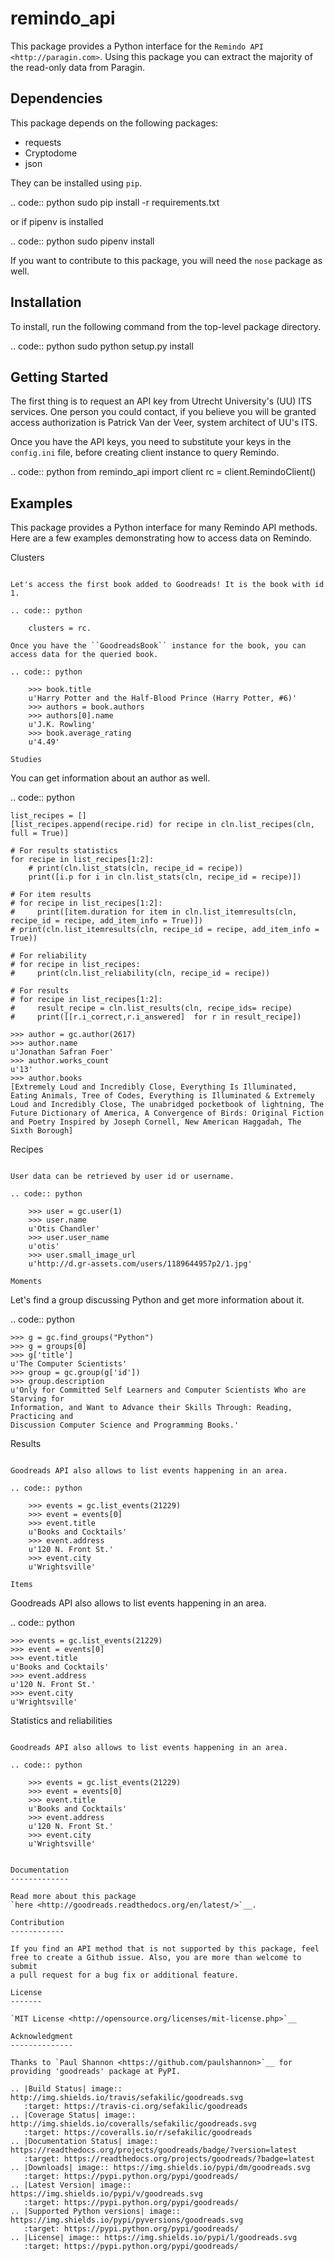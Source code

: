 remindo_api
=========

This package provides a Python interface for the `Remindo API
<http://paragin.com>`. Using this package you can extract the
majority of the read-only data from Paragin.


Dependencies
------------

This package depends on the following packages:

-  requests
-  Cryptodome
-  json

They can be installed using ``pip``.

.. code:: python
    sudo pip install -r requirements.txt

or if pipenv is installed

.. code:: python
    sudo pipenv install


If you want to contribute to this package, you will need the ``nose``
package as well.


Installation
------------

To install, run the following command from the top-level package
directory.

.. code:: python
    sudo python setup.py install


Getting Started
---------------

The first thing is to request an API key from Utrecht University's (UU) ITS services.
One person you could contact, if you believe you will be granted access authorization
is Patrick Van der Veer, system architect of UU's ITS.

Once you have the API keys, you need to substitute your keys in the `config.ini` file,
before creating client instance to query Remindo.

.. code:: python
    from remindo_api import client
    rc = client.RemindoClient()


Examples
--------

This package provides a Python interface for many Remindo API methods.
Here are a few examples demonstrating how to access data on Remindo.

Clusters
~~~~~

Let's access the first book added to Goodreads! It is the book with id
1.

.. code:: python

    clusters = rc.

Once you have the ``GoodreadsBook`` instance for the book, you can
access data for the queried book.

.. code:: python

    >>> book.title
    u'Harry Potter and the Half-Blood Prince (Harry Potter, #6)'
    >>> authors = book.authors
    >>> authors[0].name
    u'J.K. Rowling'
    >>> book.average_rating
    u'4.49'

Studies
~~~~~~~

You can get information about an author as well.

.. code:: python

    list_recipes = []
    [list_recipes.append(recipe.rid) for recipe in cln.list_recipes(cln, full = True)]

    # For results statistics
    for recipe in list_recipes[1:2]:
        # print(cln.list_stats(cln, recipe_id = recipe))
        print([i.p for i in cln.list_stats(cln, recipe_id = recipe)])

    # For item results
    # for recipe in list_recipes[1:2]:
    #     print([item.duration for item in cln.list_itemresults(cln, recipe_id = recipe, add_item_info = True)])
    # print(cln.list_itemresults(cln, recipe_id = recipe, add_item_info = True))

    # For reliability
    # for recipe in list_recipes:
    #     print(cln.list_reliability(cln, recipe_id = recipe))

    # For results
    # for recipe in list_recipes[1:2]:
    #     result_recipe = cln.list_results(cln, recipe_ids= recipe)
    #     print([[r.i_correct,r.i_answered]  for r in result_recipe])

    >>> author = gc.author(2617)
    >>> author.name
    u'Jonathan Safran Foer'
    >>> author.works_count
    u'13'
    >>> author.books
    [Extremely Loud and Incredibly Close, Everything Is Illuminated, Eating Animals, Tree of Codes, Everything is Illuminated & Extremely Loud and Incredibly Close, The unabridged pocketbook of lightning, The Future Dictionary of America, A Convergence of Birds: Original Fiction and Poetry Inspired by Joseph Cornell, New American Haggadah, The Sixth Borough]

Recipes
~~~~~

User data can be retrieved by user id or username.

.. code:: python

    >>> user = gc.user(1)
    >>> user.name
    u'Otis Chandler'
    >>> user.user_name
    u'otis'
    >>> user.small_image_url
    u'http://d.gr-assets.com/users/1189644957p2/1.jpg'

Moments
~~~~~~

Let's find a group discussing Python and get more information about it.

.. code:: python

    >>> g = gc.find_groups("Python")
    >>> g = groups[0]
    >>> g['title']
    u'The Computer Scientists'
    >>> group = gc.group(g['id'])
    >>> group.description
    u'Only for Committed Self Learners and Computer Scientists Who are Starving for
    Information, and Want to Advance their Skills Through: Reading, Practicing and
    Discussion Computer Science and Programming Books.'

Results
~~~~~~

Goodreads API also allows to list events happening in an area.

.. code:: python

    >>> events = gc.list_events(21229)
    >>> event = events[0]
    >>> event.title
    u'Books and Cocktails'
    >>> event.address
    u'120 N. Front St.'
    >>> event.city
    u'Wrightsville'

Items
~~~~~~

Goodreads API also allows to list events happening in an area.

.. code:: python

    >>> events = gc.list_events(21229)
    >>> event = events[0]
    >>> event.title
    u'Books and Cocktails'
    >>> event.address
    u'120 N. Front St.'
    >>> event.city
    u'Wrightsville'

Statistics and reliabilities
~~~~~~

Goodreads API also allows to list events happening in an area.

.. code:: python

    >>> events = gc.list_events(21229)
    >>> event = events[0]
    >>> event.title
    u'Books and Cocktails'
    >>> event.address
    u'120 N. Front St.'
    >>> event.city
    u'Wrightsville'


Documentation
-------------

Read more about this package
`here <http://goodreads.readthedocs.org/en/latest/>`__.

Contribution
------------

If you find an API method that is not supported by this package, feel
free to create a Github issue. Also, you are more than welcome to submit
a pull request for a bug fix or additional feature.

License
-------

`MIT License <http://opensource.org/licenses/mit-license.php>`__

Acknowledgment
--------------

Thanks to `Paul Shannon <https://github.com/paulshannon>`__ for
providing 'goodreads' package at PyPI.

.. |Build Status| image:: http://img.shields.io/travis/sefakilic/goodreads.svg
   :target: https://travis-ci.org/sefakilic/goodreads
.. |Coverage Status| image:: http://img.shields.io/coveralls/sefakilic/goodreads.svg
   :target: https://coveralls.io/r/sefakilic/goodreads
.. |Documentation Status| image:: https://readthedocs.org/projects/goodreads/badge/?version=latest
   :target: https://readthedocs.org/projects/goodreads/?badge=latest
.. |Downloads| image:: https://img.shields.io/pypi/dm/goodreads.svg
   :target: https://pypi.python.org/pypi/goodreads/
.. |Latest Version| image:: https://img.shields.io/pypi/v/goodreads.svg
   :target: https://pypi.python.org/pypi/goodreads/
.. |Supported Python versions| image:: https://img.shields.io/pypi/pyversions/goodreads.svg
   :target: https://pypi.python.org/pypi/goodreads/
.. |License| image:: https://img.shields.io/pypi/l/goodreads.svg
   :target: https://pypi.python.org/pypi/goodreads/
